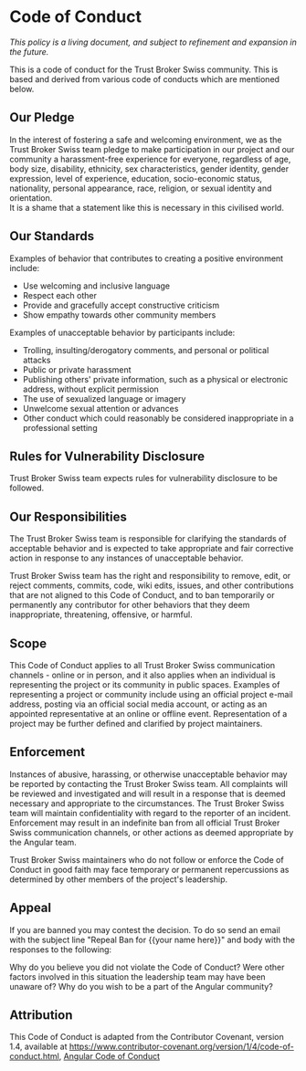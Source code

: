 # Code of Conduct
_This policy is a living document, and subject to refinement and expansion in the future._

This is a code of conduct for the Trust Broker Swiss community. This is based and derived from various code of conducts which are mentioned below.

## Our Pledge
In the interest of fostering a safe and welcoming environment, we as the Trust Broker Swiss team pledge to make participation in our project and our community a harassment-free experience for everyone, regardless of age, body size, disability, ethnicity, sex characteristics, gender identity, gender expression, level of experience, education, socio-economic status, nationality, personal appearance, race, religion, or sexual identity and orientation. <br>
It is a shame that a statement like this is necessary in this civilised world.

## Our Standards
Examples of behavior that contributes to creating a positive environment include:

- Use welcoming and inclusive language
- Respect each other
- Provide and gracefully accept constructive criticism
- Show empathy towards other community members

Examples of unacceptable behavior by participants include:
- Trolling, insulting/derogatory comments, and personal or political attacks
- Public or private harassment
- Publishing others' private information, such as a physical or electronic address, without explicit permission
- The use of sexualized language or imagery
- Unwelcome sexual attention or advances
- Other conduct which could reasonably be considered inappropriate in a professional setting

## Rules for Vulnerability Disclosure
Trust Broker Swiss team expects rules for vulnerability disclosure to be followed.

## Our Responsibilities
The Trust Broker Swiss team is responsible for clarifying the standards of acceptable behavior and is expected to take appropriate and fair corrective action in response to any instances of unacceptable behavior.

Trust Broker Swiss team has the right and responsibility to remove, edit, or reject comments, commits, code, wiki edits, issues, and other contributions that are not aligned to this Code of Conduct, and to ban temporarily or permanently any contributor for other behaviors that they deem inappropriate, threatening, offensive, or harmful.

## Scope
This Code of Conduct applies to all Trust Broker Swiss communication channels - online or in person, and it also applies when an individual is representing the project or its community in public spaces. Examples of representing a project or community include using an official project e-mail address, posting via an official social media account, or acting as an appointed representative at an online or offline event. Representation of a project may be further defined and clarified by project maintainers.

## Enforcement
Instances of abusive, harassing, or otherwise unacceptable behavior may be reported by contacting the Trust Broker Swiss team. All complaints will be reviewed and investigated and will result in a response that is deemed necessary and appropriate to the circumstances. The Trust Broker Swiss team will maintain confidentiality with regard to the reporter of an incident. Enforcement may result in an indefinite ban from all official Trust Broker Swiss communication channels, or other actions as deemed appropriate by the Angular team.

Trust Broker Swiss maintainers who do not follow or enforce the Code of Conduct in good faith may face temporary or permanent repercussions as determined by other members of the project's leadership.

## Appeal
If you are banned you may contest the decision. To do so send an email with the subject line "Repeal Ban for {{your name here}}" and body with the responses to the following:

Why do you believe you did not violate the Code of Conduct?
Were other factors involved in this situation the leadership team may have been unaware of?
Why do you wish to be a part of the Angular community?

## Attribution
This Code of Conduct is adapted from the Contributor Covenant, version 1.4, available at https://www.contributor-covenant.org/version/1/4/code-of-conduct.html, [Angular Code of Conduct](https://github.com/angular/code-of-conduct/blob/main/CODE_OF_CONDUCT.md)

